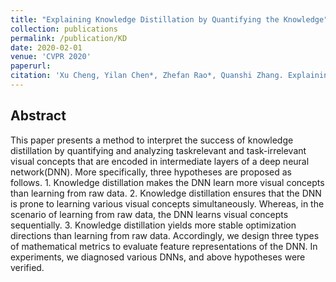 ```yaml
---
title: "Explaining Knowledge Distillation by Quantifying the Knowledge"
collection: publications
permalink: /publication/KD
date: 2020-02-01
venue: 'CVPR 2020'
paperurl: 
citation: 'Xu Cheng, Yilan Chen*, Zhefan Rao*, Quanshi Zhang. Explaining Knowledge Distillation by Quantifying the Knowledge. submitted to CVPR 2020. (*equal contribution)'
---
```


<!-- [Download paper here](http://academicpages.github.io/files/paper1.pdf) -->

## Abstract
This paper presents a method to interpret the success of knowledge distillation by quantifying and analyzing taskrelevant and task-irrelevant visual concepts that are encoded in intermediate layers of a deep neural network(DNN). More specifically, three hypotheses are proposed as follows. 1. Knowledge distillation makes the DNN learn more visual concepts than learning from raw data. 2. Knowledge distillation ensures that the DNN is prone to learning various visual concepts simultaneously. Whereas, in the scenario of learning from raw data, the DNN learns visual concepts sequentially. 3. Knowledge distillation yields more stable optimization directions than learning from raw data. Accordingly, we design three types of mathematical metrics to evaluate feature representations of the DNN. In experiments, we diagnosed various DNNs, and above hypotheses were verified.